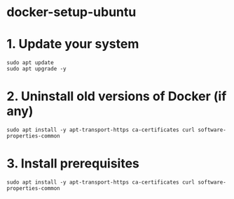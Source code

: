 # docker-setup-ubuntu

# 1. Update your system

    sudo apt update
    sudo apt upgrade -y
    
# 2. Uninstall old versions of Docker (if any)

    sudo apt install -y apt-transport-https ca-certificates curl software-properties-common


# 3. Install prerequisites

    sudo apt install -y apt-transport-https ca-certificates curl software-properties-common
